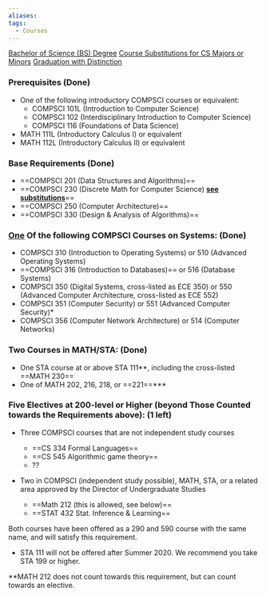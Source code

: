 ```yaml
---
aliases: 
tags:
  - Courses
---
```

[Bachelor of Science (BS) Degree](https://www.cs.duke.edu/undergrad/bs)
[Course Substitutions for CS Majors or Minors](https://www.cs.duke.edu/undergrad/substitutions)
[Graduation with Distinction](https://www.cs.duke.edu/undergrad/distinction)

### **Prerequisites (Done)**

- One of the following introductory COMPSCI courses or equivalent:
	- COMPSCI 101L (Introduction to Computer Science)
	- COMPSCI 102 (Interdisciplinary Introduction to Computer Science)
	- COMPSCI 116 (Foundations of Data Science)
- MATH 111L (Introductory Calculus I) or equivalent
- MATH 112L (Introductory Calculus II) or equivalent

### Base Requirements (Done)

- ==COMPSCI 201 (Data Structures and Algorithms)==
- ==COMPSCI 230 (Discrete Math for Computer Science) **[see substitutions](https://www.cs.duke.edu/undergrad/substitutions)**==
- ==COMPSCI 250 (Computer Architecture)==
- ==COMPSCI 330 (Design & Analysis of Algorithms)==

### <u>One</u> Of the following COMPSCI Courses on Systems: (Done)

- COMPSCI 310 (Introduction to Operating Systems) or 510 (Advanced Operating Systems)
- ==COMPSCI 316 (Introduction to Databases)== or 516 (Database Systems)
- COMPSCI 350 (Digital Systems, cross-listed as ECE 350) or 550 (Advanced Computer Architecture, cross-listed as ECE 552)
- COMPSCI 351 (Computer Security) or 551 (Advanced Computer Security)*
- COMPSCI 356 (Computer Network Architecture) or 514 (Computer Networks)

### **Two** Courses in MATH/STA: (Done)

- One STA course at or above STA 111**, including the cross-listed ==MATH 230==
- One of MATH 202, 216, 218, or ==221==***

### Five Electives at 200-level or Higher (beyond Those Counted towards the Requirements above): (1 left)

- Three COMPSCI courses that are not independent study courses
    - ==CS 334 Formal Languages==
    - ==CS 545 Algorithmic game theory==
    - ??

- Two in COMPSCI (independent study possible), MATH, STA, or a related area approved by the Director of Undergraduate Studies
    - ==Math 212 (this is allowed, see below)==
    - ==STAT 432 Stat. Inference & Learning==

Both courses have been offered as a 290 and 590 course with the same name, and will satisfy this requirement.
- STA 111 will not be offered after Summer 2020. We recommend you take STA 199 or higher.

**MATH 212 does not count towards this requirement, but can count towards an elective.

